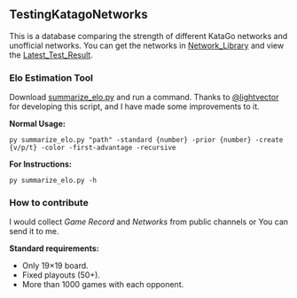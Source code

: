 ## TestingKatagoNetworks
This is a database comparing the strength of different KataGo networks and unofficial networks. You can get the networks in [Network_Library](https://github.com/foxrainowo/TestingKatagoNetworks/releases/tag/Network_Library) and view the [Latest_Test_Result](https://github.com/foxrainowo/TestingKatagoNetworks/releases/latest).

### Elo Estimation Tool
Download [summarize_elo.py](https://github.com/foxrainowo/TestingKatagoNetworks/blob/main/summarize_elo.py) and run a command. Thanks to [@lightvector](https://github.com/lightvector) for developing this script, and I have made some improvements to it.

**Normal Usage:**

	py summarize_elo.py "path" -standard {number} -prior {number} -create {v/p/t} -color -first-advantage -recursive
 
**For Instructions:**

	py summarize_elo.py -h
 
### How to contribute
I would collect *Game Record* and *Networks* from public channels or You can send it to me.

**Standard requirements:**
- Only 19×19 board.
- Fixed playouts (50+).
- More than 1000 games with each opponent.

